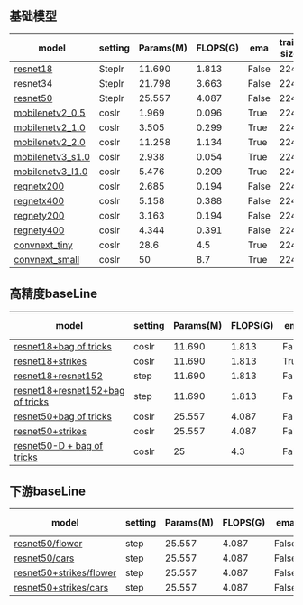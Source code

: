## 基础模型

| model            | setting | Params(M) | FLOPS(G) | ema   | train size | bs   | epoch | test size | top-1 |
| ---------------- | ------- | --------- | -------- | ----- | ---------- | ---- | ----- | --------- | ----- |
| [resnet18](https://gitlab.bj.sensetime.com/spring2/universal-perception/-/blob/dev/configs/cls/resnet/res18.yaml)         | Steplr  | 11.690    | 1.813    | False | 224        | 1024 | 100   | 224       | 70.13 |
| resnet34        | Steplr  | 21.798    | 3.663    | False | 224        | 1024 | 100   | 224       | 74.03 |
| [resnet50](https://gitlab.bj.sensetime.com/spring2/universal-perception/-/blob/dev/configs/cls/resnet/res50.yaml)         | Steplr  | 25.557    | 4.087    | False | 224        | 1024 | 100   | 224       | 76.76 |
| [mobilenetv2_0.5](https://gitlab.bj.sensetime.com/spring2/universal-perception/-/blob/dev/configs/cls/mobilenetv2/mbv2_0.5_batch1k_epoch250_coslr_nesterov_wd0.00004_bn_nowd_fp16_ema.yaml)  | coslr   | 1.969     | 0.096    | True  | 224        | 1024 | 350   | 224       | 65.36 |
| [mobilenetv2_1.0](https://gitlab.bj.sensetime.com/spring2/universal-perception/-/blob/dev/configs/cls/mobilenetv2/mbv2_1.0_batch1k_epoch250_coslr_nesterov_wd0.00004_bn_nowd_fp16_ema.yaml)  | coslr   | 3.505     | 0.299    | True  | 224        | 1024 | 350   | 224       | 73.35 |
| [mobilenetv2_2.0](https://gitlab.bj.sensetime.com/spring2/universal-perception/-/blob/dev/configs/cls/mobilenetv2/mbv2_2.0_batch1k_epoch250_coslr_nesterov_wd0.00004_bn_nowd_fp16_ema.yaml)  | coslr   | 11.258    | 1.134    | True  | 224        | 1024 | 350   | 224       | 77.56 |
| [mobilenetv3_s1.0](https://gitlab.bj.sensetime.com/spring2/universal-perception/-/blob/dev/configs/cls/mobilenetv3/mbv3_small_1.0_batch1k_epoch350_coslr_nesterov_wd0.00003_bn_nowd_fp16_ema0.9999_dropout0.2.yaml) | coslr   | 2.938     | 0.054    | True  | 224        | 1024 | 350   | 224       | 67.97 |
| [mobilenetv3_l1.0](https://gitlab.bj.sensetime.com/spring2/universal-perception/-/blob/dev/configs/cls/mobilenetv3/mbv3_large_1.0_batch1k_epoch350_coslr_nesterov_wd0.00003_bn_nowd_fp16_ema0.9999_dropout0.2.yaml) | coslr   | 5.476     | 0.209    | True  | 224        | 1024 | 350   | 224       | 75.17 |
| [regnetx200](https://gitlab.bj.sensetime.com/spring2/universal-perception/-/blob/dev/configs/cls/regnet/reg_x200.yaml)       | coslr   | 2.685     | 0.194    | False | 224        | 1024 | 100   | 224       | 68.19 |
| [regnetx400](https://gitlab.bj.sensetime.com/spring2/universal-perception/-/blob/dev/configs/cls/regnet/reg_x400.yaml)       | coslr   | 5.158     | 0.388    | False | 224        | 1024 | 100   | 224       | 71.98 |
| [regnety200](https://gitlab.bj.sensetime.com/spring2/universal-perception/-/blob/dev/configs/cls/regnet/reg_y200.yaml)       | coslr   | 3.163     | 0.194    | False | 224        | 1024 | 100   | 224       | 69.96 |
| [regnety400](https://gitlab.bj.sensetime.com/spring2/universal-perception/-/blob/dev/configs/cls/regnet/reg_y400.yaml)       | coslr   | 4.344     | 0.391    | False | 224        | 1024 | 100   | 224       | 73.41 |
| [convnext_tiny](https://gitlab.bj.sensetime.com/spring2/universal-perception/-/blob/dev/configs/cls/convnext/convnext_t.yaml)    | coslr   | 28.6      | 4.5      | True  | 224        | 4096 | 300   | 224       | 81.22 |
| [convnext_small](https://gitlab.bj.sensetime.com/spring2/universal-perception/-/blob/dev/configs/cls/convnext/convnext_s.yaml)   | coslr   | 50        | 8.7      | True  | 224        | 4096 | 300   | 224       | 82.74 |
## 高精度baseLine

| model                                | setting | Params(M) | FLOPS(G) | ema   | train size | bs   | epoch | test size | top-1 |
| ------------------------------------ | ------- | --------- | -------- | ----- | ---------- | ---- | ----- | --------- | ----- |
| [resnet18+bag of tricks](https://gitlab.bj.sensetime.com/spring2/universal-perception/-/blob/master/configs/cls/resnet/res18_200e_bag_of_tricks.yaml)               | coslr   | 11.690    | 1.813    | False | 224        | 2048 | 200   | 224       | 70.95 |
| [resnet18+strikes](https://gitlab.bj.sensetime.com/spring2/universal-perception/-/blob/master/configs/cls/resnet/res18_strikes_300e_bce.yaml)                     | coslr   | 11.690    | 1.813    | True  | 224        | 2048 | 300   | 224       | 72.78 |
| [resnet18+resnet152](https://gitlab.bj.sensetime.com/spring2/universal-perception/-/blob/master/configs/cls/resnet/res18_kd.yaml)                   | step    | 11.690    | 1.813    | False | 224        | 2048 | 180   | 224       | 72.83 |
| [resnet18+resnet152+bag of tricks](https://gitlab.bj.sensetime.com/spring2/universal-perception/-/blob/master/configs/cls/resnet/res18_kd_bag_of_tricks.yaml)     | step    | 11.690    | 1.813    | False | 224        | 2048 | 180   | 224       | 73.03 |
| [resnet50+bag of tricks](https://gitlab.bj.sensetime.com/spring2/universal-perception/-/blob/master/configs/cls/resnet/res50_200e_bag_of_tricks.yaml)               | coslr   | 25.557    | 4.087    | False | 224        | 2048 | 200   | 224       | 78.21 |
| [resnet50+strikes](https://gitlab.bj.sensetime.com/spring2/universal-perception/-/blob/master/configs/cls/resnet/res50_strikes_300e_bce.yaml)                     | coslr   | 25.557    | 4.087    | False | 224        | 2048 | 300   | 224       | 79.16 |
| [resnet50-D + bag of tricks](https://gitlab.bj.sensetime.com/spring2/universal-perception/-/blob/master/configs/cls/resnet/resnet50D_bag_of_tricks.yaml)           | coslr   | 25        | 4.3      | False | 224        | 2048 | 200   | 224       | 78.9  |

## 下游baseLine

| model                                | setting | Params(M) | FLOPS(G) | ema   | train size | bs   | epoch | test size | top-1 |
| ------------------------------------ | ------- | --------- | -------- | ----- | ---------- | ---- | ----- | --------- | ----- |
| [resnet50/flower](https://gitlab.bj.sensetime.com/spring2/universal-perception/-/blob/master/configs/cls/resnet/downstream/res50_flower.yaml)                      | step    | 25.557    | 4.087    | False | 224        | 64   | 150   | 224       | 96.86 |
| [resnet50/cars](https://gitlab.bj.sensetime.com/spring2/universal-perception/-/blob/master/configs/cls/resnet/downstream/res50_car.yaml)                        | step    | 25.557    | 4.087    | False | 224        | 64   | 150   | 224       | 92.06 |
| [resnet50+strikes/flower](https://gitlab.bj.sensetime.com/spring2/universal-perception/-/blob/master/configs/cls/resnet/downstream/res50_flower_strikes.yaml)              | step    | 25.557    | 4.087    | False | 224        | 64   | 300   | 224       | 97.26 |
| [resnet50+strikes/cars](https://gitlab.bj.sensetime.com/spring2/universal-perception/-/blob/master/configs/cls/resnet/downstream/res50_car_strikes.yaml)                | step    | 25.557    | 4.087    | False | 224        | 64   | 300   | 224       | 93.52 |